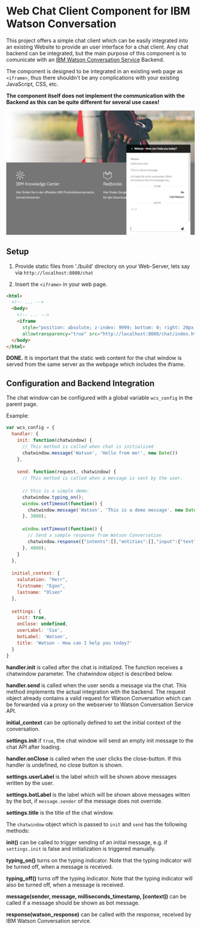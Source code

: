 # Web Chat Client Component for IBM Watson Conversation

This project offers a simple chat client which can be easily integrated into an existing Website to provide an user interface for a chat client. Any chat backend can be integrated, but the main purpose of this component is to comunicate with an [IBM Watson Conversation Service](https://www.ibm.com/watson/services/conversation/) Backend.

The component is designed to be integrated in an existing web page as `<iframe>`, thus there shouldn't be any complications with your existing JavaScript, CSS, etc.

**The component itself does not implement the communication with the Backend as this can be quite different for several use cases!**

![Screenshot](./screenshot.png)

## Setup

1. Provide static files from './build' directory on your Web-Server, lets say via `http://localhost:8080/chat`

2. Insert the `<iframe>` in your web page.

  ```html
  <html>
    <!-- ... -->
    <body>
      <!-- ... -->
      <iframe 
        style="position: absolute; z-index: 9999; bottom: 0; right: 20px; width: 300px; height: 420px; background: transparent none;"
        allowtransparency="true" src="http://localhost:8080/chat/index.html"></iframe>
    </body>
  </html>
  ```

**DONE.** It is important that the static web content for the chat window is served from the same server as the webpage which includes the iframe.

## Configuration and Backend Integration

The chat window can be configured with a global variable `wcs_config` in the parent page.

Example: 

```javascript
var wcs_config = {
  handler: {
    init: function(chatwindow) {
      // This method is called when chat is initialized
      chatwindow.message('Watson', 'Hello from me!', new Date())
    },

    send: function(request, chatwindow) {
      // This method is called when a message is sent by the user.
      
      // this is a simple demo:
      chatwindow.typing_on();
      window.setTimeout(function() {
        chatwindow.message('Watson', 'This is a demo message', new Date());
      }, 3000); 

      window.setTimeout(function() {
        // Send a sample response from Watson Conversation
        chatwindow.response({"intents":[],"entities":[],"input":{"text":"Hello"},"output":{"text":["Ich habe Sie nicht verstanden. Bitte formulieren Sie Ihre Aussage neu."],"nodes_visited":["Andernfalls"],"log_messages":[]},"context":{"conversation_id":"a5133615-eb02-4cc6-9a3d-f86803f3bccf","system":{"dialog_stack":[{"dialog_node":"root"}],"dialog_turn_counter":1,"dialog_request_counter":1,"_node_output_map":{"Andernfalls":[0]},"branch_exited":true,"branch_exited_reason":"completed"}}});
      }, 4000);
    }
  },

  initial_context: {
    salutation: "Herr",
    firstname: "Egon",
    lastname: "Olsen"
  },

  settings: {
    init: true,
    onClose: undefined,
    userLabel: 'Sie',
    botLabel: 'Watson',
    title: 'Watson - How can I help you today?'
  }
}
```

**handler.init** is called after the chat is initialized. The function receives a chatwindow parameter. The chatwindow object is described below.

**handler.send** is called when the user sends a message via the chat. This method implements the actual integration with the backend. The request object already contains a valid request for Watson Conversation which can be forwarded via a proxy on the webserver to Watson Conversation Service API.

**initial_context** can be optionally defined to set the initial context of the conversation.

**settings.init** if `true`, the chat window will send an empty init message to the chat API after loading.

**handler.onClose** is called when the user clicks the close-button. If this handler is undefined, no close button is shown.

**settings.userLabel** is the label which will be shown above messages written by the user.

**settings.botLabel** is the label which will be shown above messages witten by the bot, if `message.sender` of the message does not override.

**settings.title** is the title of the chat window.

The `chatwindow` object which is passed to `init` and `send` has the following methods:

**init()** can be called to trigger sending of an initial message, e.g. if `settings.init` is false and initialization is triggered manually.

**typing_on()** turns on the typing indicator. Note that the typing indicator will be turned off, when a message is received.

**typing_off()** turns off the typing indicator. Note that the typing indicator will also be turned off, when a message is received.

**message(sender, message, milliseconds_timestamp, [context])** can be called if a message should be shown as bot message.

**response(watson_response)** can be called with the response, received by IBM Watson Conversation service.